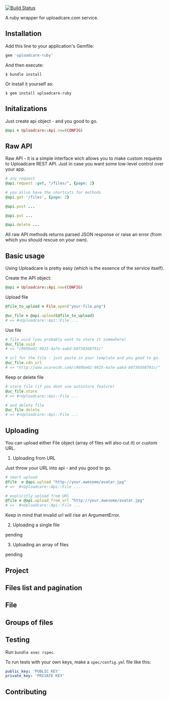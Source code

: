 [![Build Status](https://secure.travis-ci.org/uploadcare/ruby-uploadcare-api.png?branch=master)](http://travis-ci.org/uploadcare/ruby-uploadcare-api)

A ruby wrapper for uploadcare.com service.


## Installation

Add this line to your application's Gemfile:

```ruby
gem 'uploadcare-ruby'
```

And then execute:

```shell
$ bundle install
```

Or install it yourself as:

```shell
$ gem install uploadcare-ruby
```


## Initalizations
Just create api object - and you good to go.

```ruby
@api = Uploadcare::Api.new(CONFIG)
```


## Raw API
Raw API - it is a simple interface wich allows you to make custom requests to Uploadcare REST API.
Just in case you want some low-level control over your app.

```ruby
# any request
@api.request :get, "/files/", {page: 2}

# you allso have the shortcuts for methods
@api.get '/files', {page: 2}

@api.post ...

@api.put ...

@api.delete ...

```
All raw API methods returns parsed JSON response or raise an error (from which you should rescue on your own).


## Basic usage
Using Uploadcare is pretty easy (which is the essence of the service itself).

Create the API object:

```ruby
@api = Uploadcare::Api.new(CONFIG)

```

Upload file

```ruby
@file_to_upload = File.open("your-file.png")

@uc_file = @api.upload(@file_to_upload)
# => #<Uploadcare::Api::File ...
```

Use file

```ruby
# file uuid (you probably want to store it somewhere)
@uc_file.uuid
# => "c969be02-9925-4a7e-aa6d-b0730368791c"

# url for the file - just paste in your template and you good to go.
@uc_file.cdn_url
# => "http://www.ucarecdn.com/c969be02-9925-4a7e-aa6d-b0730368791c/"
```

Keep or delete file

```ruby
# store file (if you dont use autostore feature)
@uc_file.store
# => #<Uploadcare::Api::File ...

# and delete file
@uc_file.delete
# => #<Uploadcare::Api::File ...
```
## Uploading
You can upload either File object (array of files will also cut it) or custom URL.

1. Uploading from URL

Just throw your URL into api - and you good to go.

```ruby
# smart upload
@file  = @api.upload "http://your.awesome/avatar.jpg" 
# =>  #<Uploadcare::Api::File ...

# explicitly upload from URl
@file = @api.upload_from_url "http://your.awesome/avatar.jpg" 
# =>  #<Uploadcare::Api::File ...
```
Keep in mind that invalid url will rise an ArgumentError.

2. Uploading a single file

pending

3. Uploading an array of files

pending

## Project
## Files list and pagination
## File
## Groups of files
## Testing

Run `bundle exec rspec`.

To run tests with your own keys, make a `spec/config.yml` file like this:

```yaml
public_key: 'PUBLIC KEY'
private_key: 'PRIVATE KEY'
```

## Contributing
